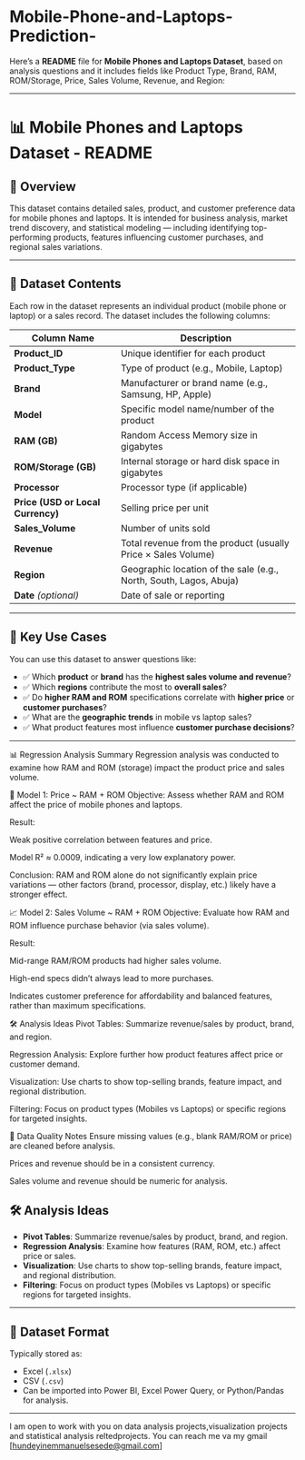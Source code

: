 # Mobile-Phone-and-Laptops-Prediction-


Here’s a **README** file for **Mobile Phones and Laptops Dataset**, based on analysis questions and it includes fields like Product Type, Brand, RAM, ROM/Storage, Price, Sales Volume, Revenue, and Region:

---

# 📊 Mobile Phones and Laptops Dataset - README

## 📁 Overview

This dataset contains detailed sales, product, and customer preference data for mobile phones and laptops. It is intended for business analysis, market trend discovery, and statistical modeling — including identifying top-performing products, features influencing customer purchases, and regional sales variations.

---

## 📂 Dataset Contents

Each row in the dataset represents an individual product (mobile phone or laptop) or a sales record. The dataset includes the following columns:

| Column Name                       | Description                                                        |
| --------------------------------- | ------------------------------------------------------------------ |
| **Product\_ID**                   | Unique identifier for each product                                 |
| **Product\_Type**                 | Type of product (e.g., Mobile, Laptop)                             |
| **Brand**                         | Manufacturer or brand name (e.g., Samsung, HP, Apple)              |
| **Model**                         | Specific model name/number of the product                          |
| **RAM (GB)**                      | Random Access Memory size in gigabytes                             |
| **ROM/Storage (GB)**              | Internal storage or hard disk space in gigabytes                   |
| **Processor**                     | Processor type (if applicable)                                     |
| **Price (USD or Local Currency)** | Selling price per unit                                             |
| **Sales\_Volume**                 | Number of units sold                                               |
| **Revenue**                       | Total revenue from the product (usually Price × Sales Volume)      |
| **Region**                        | Geographic location of the sale (e.g., North, South, Lagos, Abuja) |
| **Date** *(optional)*             | Date of sale or reporting                                          |

---

## 📌 Key Use Cases

You can use this dataset to answer questions like:

* ✅ Which **product** or **brand** has the **highest sales volume and revenue**?
* ✅ Which **regions** contribute the most to **overall sales**?
* ✅ Do **higher RAM and ROM** specifications correlate with **higher price** or **customer purchases**?
* ✅ What are the **geographic trends** in mobile vs laptop sales?
* ✅ What product features most influence **customer purchase decisions**?

---
📊 Regression Analysis Summary
Regression analysis was conducted to examine how RAM and ROM (storage) impact the product price and sales volume.

🎯 Model 1: Price ~ RAM + ROM
Objective: Assess whether RAM and ROM affect the price of mobile phones and laptops.

Result:

Weak positive correlation between features and price.

Model R² ≈ 0.0009, indicating a very low explanatory power.

Conclusion: RAM and ROM alone do not significantly explain price variations — other factors (brand, processor, display, etc.) likely have a stronger effect.

📈 Model 2: Sales Volume ~ RAM + ROM
Objective: Evaluate how RAM and ROM influence purchase behavior (via sales volume).

Result:

Mid-range RAM/ROM products had higher sales volume.

High-end specs didn’t always lead to more purchases.

Indicates customer preference for affordability and balanced features, rather than maximum specifications.

🛠️ Analysis Ideas
Pivot Tables: Summarize revenue/sales by product, brand, and region.

Regression Analysis: Explore further how product features affect price or customer demand.

Visualization: Use charts to show top-selling brands, feature impact, and regional distribution.

Filtering: Focus on product types (Mobiles vs Laptops) or specific regions for targeted insights.

📄 Data Quality Notes
Ensure missing values (e.g., blank RAM/ROM or price) are cleaned before analysis.

Prices and revenue should be in a consistent currency.

Sales volume and revenue should be numeric for analysis.



## 🛠️ Analysis Ideas

* **Pivot Tables**: Summarize revenue/sales by product, brand, and region.
* **Regression Analysis**: Examine how features (RAM, ROM, etc.) affect price or sales.
* **Visualization**: Use charts to show top-selling brands, feature impact, and regional distribution.
* **Filtering**: Focus on product types (Mobiles vs Laptops) or specific regions for targeted insights.

---

## 📅 Dataset Format

Typically stored as:

* Excel (`.xlsx`)
* CSV (`.csv`)
* Can be imported into Power BI, Excel Power Query, or Python/Pandas for analysis.

---

I am open to work with you on data analysis projects,visualization projects and statistical analysis reltedprojects. You can reach me va my gmail [hundeyinemmanuelsesede@gmail.com]
